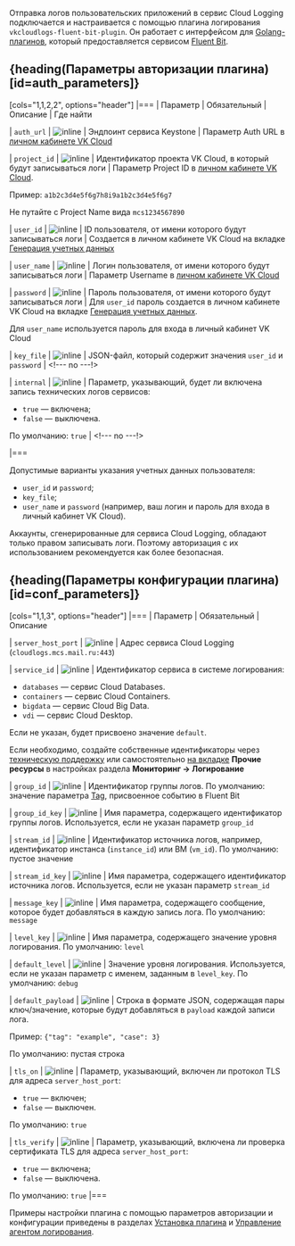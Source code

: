 Отправка логов пользовательских приложений в сервис Cloud Logging подключается и настраивается с помощью плагина логирования `vkcloudlogs-fluent-bit-plugin`. Он работает с интерфейсом для [Golang-плагинов](https://docs.fluentbit.io/manual/development/golang-output-plugins), который предоставляется сервисом [Fluent Bit](https://docs.fluentbit.io/manual).

## {heading(Параметры авторизации плагина)[id=auth_parameters]}

[cols="1,1,2,2", options="header"]
|===
| Параметр
| Обязательный
| Описание
| Где найти

| `auth_url`
| ![](/ru/assets/check.svg "inline")
| Эндпоинт сервиса Keystone
| Параметр Auth URL в [личном кабинете VK Cloud](https://msk.cloud.vk.com/app/any/project/keys)

| `project_id`
| ![](/ru/assets/check.svg "inline")
| Идентификатор проекта VK Cloud, в который будут записываться логи
| Параметр Project ID в [личном кабинете VK Cloud](https://msk.cloud.vk.com/app/any/project/keys).

Пример: `a1b2c3d4e5f6g7h8i9a1b2c3d4e5f6g7`

Не путайте с Project Name вида `mcs1234567890`

| `user_id`
| ![](/ru/assets/no.svg "inline")
| ID пользователя, от имени которого будут записываться логи
| Создается в личном кабинете VK Cloud на вкладке [Генерация учетных данных](https://msk.cloud.vk.com/app/services/monitoring/logging/settings)

| `user_name`
| ![](/ru/assets/no.svg "inline")
| Логин пользователя, от имени которого будут записываться логи
| Параметр Username в [личном кабинете VK Cloud](https://msk.cloud.vk.com/app/any/project/keys)

| `password`
| ![](/ru/assets/no.svg "inline")
| Пароль пользователя, от имени которого будут записываться логи
| Для `user_id` пароль создается в личном кабинете VK Cloud на вкладке [Генерация учетных данных](https://msk.cloud.vk.com/app/services/monitoring/logging/settings).

Для `user_name` используется пароль для входа в личный кабинет VK Cloud

| `key_file`
| ![](/ru/assets/no.svg "inline")
| JSON-файл, который содержит значения `user_id` и `password`
| <!--- no ---!>

| `internal`
| ![](/ru/assets/no.svg "inline")
| Параметр, указывающий, будет ли включена запись технических логов сервисов:
 
* `true` — включена;
* `false` — выключена.

По умолчанию: `true`
| <!--- no ---!>

|===

Допустимые варианты указания учетных данных пользователя:

- `user_id` и `password`;
- `key_file`;
- `user_name` и `password` (например, ваш логин и пароль для входа в личный кабинет VK Cloud).

<warn>

Аккаунты, сгенерированные для сервиса Cloud Logging, обладают только правом записывать логи. Поэтому авторизация с их использованием рекомендуется как более безопасная.

</warn>

## {heading(Параметры конфигурации плагина)[id=conf_parameters]}

[cols="1,1,3", options="header"]
|===
| Параметр
| Обязательный
| Описание

| `server_host_port`
| ![](/ru/assets/check.svg "inline")
| Адрес сервиса Cloud Logging (`cloudlogs.mcs.mail.ru:443`)

| `service_id` 
| ![](/ru/assets/no.svg "inline")
| Идентификатор сервиса в системе логирования:

* `databases` — сервис Cloud Databases.
* `containers` — сервис Cloud Containers.
* `bigdata` — сервис Cloud Big Data.
* `vdi` — сервис Cloud Desktop.

Если не указан, будет присвоено значение `default`.

Если необходимо, создайте собственные идентификаторы через [техническую поддержку](/ru/contacts) или самостоятельно [на вкладке](https://msk.cloud.vk.com/app/services/monitoring/logging/settings) **Прочие ресурсы** в настройках раздела **Мониторинг → Логирование**

| `group_id`
| ![](/ru/assets/no.svg "inline")
| Идентификатор группы логов. По умолчанию: значение параметра [Tag](https://docs.fluentbit.io/manual/concepts/key-concepts#tag), присвоенное событию в Fluent Bit

| `group_id_key`
| ![](/ru/assets/no.svg "inline")
| Имя параметра, содержащего идентификатор группы логов. Используется, если не указан параметр `group_id`

| `stream_id`
| ![](/ru/assets/no.svg "inline")
| Идентификатор источника логов, например, идентификатор инстанса (`instance_id`) или ВМ (`vm_id`). По умолчанию: пустое значение

| `stream_id_key`
| ![](/ru/assets/no.svg "inline")
| Имя параметра, содержащего идентификатор источника логов. Используется, если не указан параметр `stream_id`

| `message_key` 
| ![](/ru/assets/no.svg "inline")
| Имя параметра, содержащего сообщение, которое будет добавляться в каждую запись лога. По умолчанию: `message`

| `level_key`
| ![](/ru/assets/no.svg "inline")
| Имя параметра, содержащего значение уровня логирования. По умолчанию: `level`

| `default_level`
| ![](/ru/assets/no.svg "inline")
| Значение уровня логирования. Используется, если не указан параметр с именем, заданным в `level_key`. По умолчанию: `debug`

| `default_payload`
| ![](/ru/assets/no.svg "inline")
| Строка в формате JSON, содержащая пары ключ/значение, которые будут добавляться в `payload` каждой записи лога.

Пример: `{"tag": "example", "case": 3}`

По умолчанию: пустая строка

| `tls_on`
| ![](/ru/assets/no.svg "inline")
| Параметр, указывающий, включен ли протокол TLS для адреса `server_host_port`:

* `true` — включен;
* `false` — выключен.

По умолчанию: `true`

| `tls_verify`
| ![](/ru/assets/no.svg "inline")
| Параметр, указывающий, включена ли проверка сертификата TLS для адреса `server_host_port`:

* `true` — включена;
* `false` — выключена.

По умолчанию: `true`
|===

Примеры настройки плагина с помощью параметров авторизации и конфигурации приведены в разделах [Установка плагина](../../service-management/connect-plugin) и [Управление агентом логирования](../../service-management/manage-vkcloudlogs-plugin#configure_agent).
